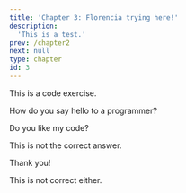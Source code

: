 ```yaml
---
title: 'Chapter 3: Florencia trying here!'
description:
  'This is a test.'
prev: /chapter2
next: null
type: chapter
id: 3
---
```



<exercise id="1" title="Florencia's slides" type="slides">

<slides source="chapter3_01_Flor_test">
</slides>

</exercise>
<exercise id="2" title="Some code to try">

This is a code exercise. 

<codeblock id="03_01">

How do you say hello to a programmer?

</codeblock>

</exercise>

<exercise id="2" title="Choices">

Do you like my code?

<choice>
<opt text="No">

This is not the correct answer.

</opt>

<opt text="Yes" correct="true">

Thank you!

</opt>

<opt text="Not sure">

This is not correct either.

</opt>
</choice>

</exercise>
